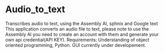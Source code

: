 # Audio_to_text
Transcribes audio to text, using the Assembly AI, sphnix and Google text 
This application converts an audio file to text, please note to use the Assembly AI you need to create an account with them and generate your own api credential(API KEY).
Requirements: Understanding of object oriented programming, Python.
GUI currently under developement. 

